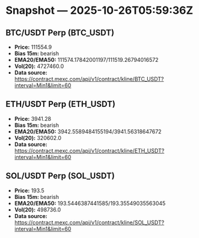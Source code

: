 # Snapshot — 2025-10-26T05:59:36Z

## BTC/USDT Perp (BTC_USDT)
- **Price:** 111554.9
- **Bias 15m:** bearish
- **EMA20/EMA50:** 111574.17842001197/111519.26794016572
- **Vol(20):** 4727460.0
- **Data source:** https://contract.mexc.com/api/v1/contract/kline/BTC_USDT?interval=Min1&limit=60

## ETH/USDT Perp (ETH_USDT)
- **Price:** 3941.28
- **Bias 15m:** bearish
- **EMA20/EMA50:** 3942.5589484155194/3941.56318647672
- **Vol(20):** 320602.0
- **Data source:** https://contract.mexc.com/api/v1/contract/kline/ETH_USDT?interval=Min1&limit=60

## SOL/USDT Perp (SOL_USDT)
- **Price:** 193.5
- **Bias 15m:** bearish
- **EMA20/EMA50:** 193.5446387441585/193.35549035563045
- **Vol(20):** 498736.0
- **Data source:** https://contract.mexc.com/api/v1/contract/kline/SOL_USDT?interval=Min1&limit=60
